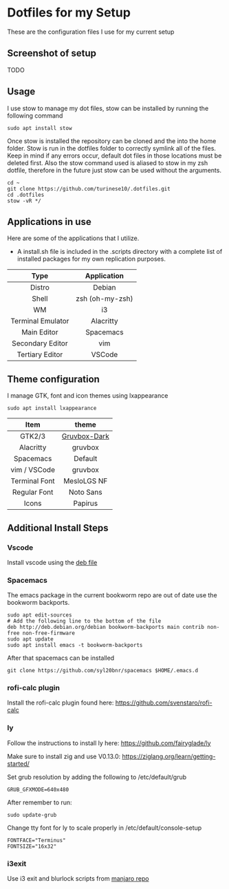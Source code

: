 # Dotfiles for my Setup

These are the configuration files I use for my current setup

## Screenshot of setup

<!--
http://dotshare.it/dots/8270/ i3+polybar @Arch
https://github.com/davatorium/rofi/issues/810
https://devmadness.com/os-software/conky-themes-scripts-configs/
-->

TODO

## Usage

I use stow to manage my dot files, stow can be installed by running the following command
```
sudo apt install stow
```

Once stow is installed the repository can be cloned and the into the home folder. Stow is run in the dotfiles folder to correctly symlink all of the files. Keep in mind if any errors occur, default dot files in those locations must be deleted first. Also the stow command used is aliased to stow in my zsh dotfile, therefore in the future just stow can be used without the arguments.

```
cd ~
git clone https://github.com/turinese10/.dotfiles.git
cd .dotfiles
stow -vR */
```

## Applications in use

Here are some of the applications that I utilize.
 - A install.sh file is included in the .scripts directory with a complete list of installed packages for my own replication purposes.

| Type              | Application     |
| :---:             | :---:           |
| Distro            | Debian          |
| Shell             | zsh (oh-my-zsh) |
| WM                | i3              |
| Terminal Emulator | Alacritty       |
| Main Editor       | Spacemacs       |
| Secondary Editor  | vim             |
| Tertiary Editor   | VSCode          |

## Theme configuration

I manage GTK, font and icon themes using lxappearance
```
sudo apt install lxappearance
```

| Item            | theme                                                                                               |
| :---:           | :---:                                                                                               |
| GTK2/3          | [Gruvbox-Dark](https://github.com/Fausto-Korpsvart/Gruvbox-GTK-Theme)                               |
| Alacritty       | gruvbox                                                                                             |
| Spacemacs       | Default                                                                                             |
| vim / VSCode    | gruvbox                                                                                             |
| Terminal Font   | MesloLGS NF                                                                                         |
| Regular Font    | Noto Sans                                                                                           |
| Icons           | Papirus                                                                                             |

## Additional Install Steps

### Vscode

Install vscode using the [deb file](https://code.visualstudio.com/)

### Spacemacs

The emacs package in the current bookworm repo are out of date use the bookworm backports.

```
sudo apt edit-sources
# Add the following line to the bottom of the file
deb http://deb.debian.org/debian bookworm-backports main contrib non-free non-free-firmware
sudo apt update
sudo apt install emacs -t bookworm-backports
```

After that spacemacs can be installed

```
git clone https://github.com/syl20bnr/spacemacs $HOME/.emacs.d
```

### rofi-calc plugin
Install the rofi-calc plugin found here: https://github.com/svenstaro/rofi-calc

### ly

Follow the instructions to install ly here: https://github.com/fairyglade/ly

Make sure to install zig and use V0.13.0: https://ziglang.org/learn/getting-started/

Set grub resolution by adding the following to /etc/default/grub
```
GRUB_GFXMODE=640x480
```
After remember to run:
```
sudo update-grub
```

Change tty font for ly to scale properly in /etc/default/console-setup
```
FONTFACE="Terminus"
FONTSIZE="16x32"
```

### i3exit

Use i3 exit and blurlock scripts from [manjaro repo](https://gitlab.manjaro.org/packages/extra/i3exit)

